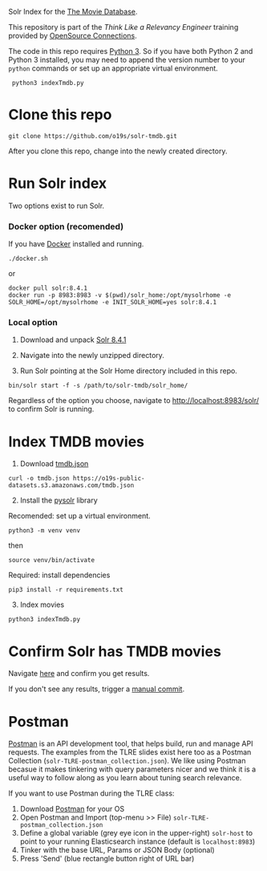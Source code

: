 Solr Index for the [The Movie Database](http://themoviedb.com).

This repository is part of the _Think Like a Relevancy Engineer_ training provided by [OpenSource Connections](https://opensourceconnections.com/events/training/).

The code in this repo requires [Python 3](https://www.python.org/downloads/). So if you have both Python 2 and Python 3 installed, you may need to append the version number to your `python` commands or set up an appropriate virtual environment.

```
 python3 indexTmdb.py
```

# Clone this repo

```
git clone https://github.com/o19s/solr-tmdb.git
```

After you clone this repo, change into the newly created directory.

# Run Solr index

Two options exist to run Solr.

### Docker option (recomended)

If you have [Docker](https://www.docker.com/products/docker-desktop) installed and running.

```
./docker.sh
```

or

```
docker pull solr:8.4.1
docker run -p 8983:8983 -v $(pwd)/solr_home:/opt/mysolrhome -e SOLR_HOME=/opt/mysolrhome -e INIT_SOLR_HOME=yes solr:8.4.1
```

### Local option

1. Download and unpack [Solr 8.4.1](https://archive.apache.org/dist/lucene/solr/8.4.1/solr-8.4.1.zip)

2. Navigate into the newly unzipped directory.

3. Run Solr pointing at the Solr Home directory included in this repo.

```
bin/solr start -f -s /path/to/solr-tmdb/solr_home/
```

Regardless of the option you choose, navigate to [http://localhost:8983/solr/](http://localhost:8983/solr/) to confirm Solr is running.

# Index TMDB movies

1. Download [tmdb.json](https://o19s-public-datasets.s3.amazonaws.com/tmdb.json)

```
curl -o tmdb.json https://o19s-public-datasets.s3.amazonaws.com/tmdb.json
```

2. Install the [pysolr](https://github.com/django-haystack/pysolr) library

Recomended: set up a virtual environment.

```
python3 -m venv venv
```

then

```
source venv/bin/activate
```

Required: install dependencies

```
pip3 install -r requirements.txt
```


3. Index movies

```
python3 indexTmdb.py
```

# Confirm Solr has TMDB movies

Navigate [here](http://localhost:8983/solr/tmdb/select?q=title:lego) and confirm you get results.

If you don't see any results, trigger a [manual commit](http://localhost:8983/solr/tmdb/update?commit=true).

# Postman

[Postman](https://www.postman.com/) is an API development tool, that helps build, run and manage API requests. The examples from the TLRE slides exist here too as a Postman Collection (`solr-TLRE-postman_collection.json`). We like using Postman becasue it makes tinkering with query parameters nicer and we think it is a useful way to follow along as you learn about tuning search relevance.

If you want to use Postman during the TLRE class:

1. Download [Postman](https://www.postman.com/downloads/) for your OS
2. Open Postman and Import (top-menu >> File) `solr-TLRE-postman_collection.json`
3. Define a global variable (grey eye icon in the upper-right) `solr-host` to point to your running Elasticsearch instance (default is `localhost:8983`)
4. Tinker with the base URL, Params or JSON Body (optional)
5. Press 'Send' (blue rectangle button right of URL bar)

